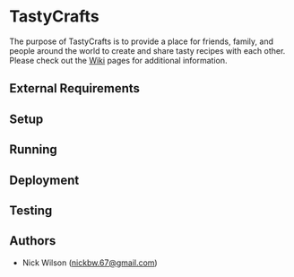 # TastyCrafts

The purpose of TastyCrafts is to provide a place for friends, family, and people around the world to create and share tasty recipes with each other. Please check out the [Wiki](https://github.com/nwilsonz/TastyCrafts/wiki) pages for additional information.

## External Requirements

## Setup

## Running

## Deployment

## Testing

## Authors

* Nick Wilson (nickbw.67@gmail.com)

